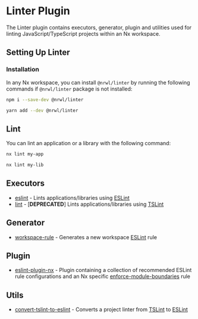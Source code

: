 # Linter Plugin

The Linter plugin contains executors, generator, plugin and utilities used for linting JavaScript/TypeScript projects within an Nx workspace.

## Setting Up Linter

### Installation

In any Nx workspace, you can install `@nrwl/linter` by running the following commands if `@nrwl/linter` package is not installed:

```bash
npm i --save-dev @nrwl/linter
```

```bash
yarn add --dev @nrwl/linter
```

## Lint

You can lint an application or a library with the following command:

```bash
nx lint my-app
```

```bash
nx lint my-lib
```

## Executors

- [eslint](/linter/eslint) - Lints applications/libraries using [ESLint](https://eslint.org/)
- [lint](/linter/lint) - [**DEPRECATED**] Lints applications/libraries using [TSLint](https://palantir.github.io/tslint/)

## Generator

- [workspace-rule](/linter/workspace-rule) - Generates a new workspace [ESLint](https://eslint.org/) rule

## Plugin

- [eslint-plugin-nx](eslint-plugin-nx) - Plugin containing a collection of recommended ESLint rule configurations and an Nx specific [enforce-module-boundaries](eslint-plugin-nx#enforce-module-boundaries) rule

## Utils

- [convert-tslint-to-eslint](/angular/convert-tslint-to-eslint) - Converts a project linter from [TSLint](https://palantir.github.io/tslint/) to [ESLint](https://eslint.org/)
